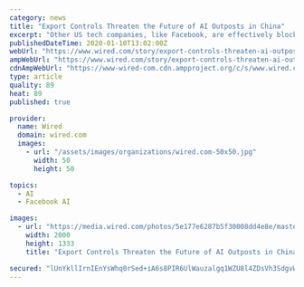 ```yaml
---
category: news
title: "Export Controls Threaten the Future of AI Outposts in China"
excerpt: "Other US tech companies, like Facebook, are effectively blocked ... University who writes a newsletter on Chinese AI. “Google, Microsoft Research Asia, and other multinationals with R&D labs ..."
publishedDateTime: 2020-01-10T13:02:00Z
webUrl: "https://www.wired.com/story/export-controls-threaten-ai-outposts-china/"
ampWebUrl: "https://www.wired.com/story/export-controls-threaten-ai-outposts-china/amp"
cdnAmpWebUrl: "https://www-wired-com.cdn.ampproject.org/c/s/www.wired.com/story/export-controls-threaten-ai-outposts-china/amp"
type: article
quality: 89
heat: 89
published: true

provider:
  name: Wired
  domain: wired.com
  images:
    - url: "/assets/images/organizations/wired.com-50x50.jpg"
      width: 50
      height: 50

topics:
  - AI
  - Facebook AI

images:
  - url: "https://media.wired.com/photos/5e177e6287b5f30008dd4e8e/master/pass/Business-AI-US-China-1169747427.jpg"
    width: 2000
    height: 1333
    title: "Export Controls Threaten the Future of AI Outposts in China"

secured: "lUnYkllIrnIEnYsWhq0rSed+iA6s8PIR6UlWauzalgq1WZU8l4ZDsVh3SdgvW450br9I/8OyTzTUWXoxffwNzwUZJN0LNqOoEE/XJJqrOWkhOylWP8bPwZYOvuzT7BUERjTXAS4pGqssiwMPIvtkQpUFklrxQ7YANW4DMCQPYqcc6FgaxB0EEZZ6RWVd4MqMc9Cs04gXS/4oHwMUIWaidhEIgUvmtXLE2aa53Wq/oNaZFIFAcJrVEs3CjYDidZG6Sdgn4e3Ahzdvasa68DvhuWTw983ZcJZA0dINVZ4PwippNtoWuyZQylbsELuF/toS;jr16A7hmySRDx+g4lkgUFA=="
---
```


